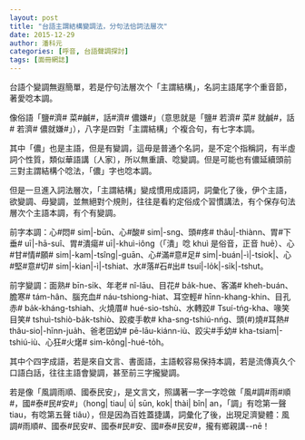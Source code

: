 ```yaml
---
layout: post
title: "台語主謂結構變調法，分句法佮詞法層次"
date: 2015-12-29
author: 潘科元
categories: [呼音, 台語聲調探討]
tags: [面冊網誌]
---
```


台語个變調無遐簡單，若是佇句法層次个「主謂結構」，名詞主語尾字个重音節，著愛唸本調。

像俗語「鹽#濟# 菜#鹹#，話#濟# 儂嫌#」（意思就是「鹽# 若濟# 菜# 就鹹#，話# 若濟# 儂就嫌#」），八字是四對「主謂結構」个複合句，有七字本調。

其中「儂」也是主語，但是有變調，這毋是普通个名詞，是不定个指稱詞，有半虛詞个性質，類似華語講〔人家〕，所以無重讀、唸變調。但是可能也有儂延續頭前三對主謂結構个唸法，「儂」字也唸本調。

但是一旦進入詞法層次，「主謂結構」變成慣用成語詞，詞彙化了後，伊个主語，欲變調、毋變調，並無絕對个規則，往往是看約定俗成个習慣講法，有个保存句法層次个主語本調，有个有變調。

前字本調：心#悶# sim\|-būn、心#酸# sim\|-sng、頭#疼# thâu\|-thiànn、胃#下垂# uī\|-hā-suî、胃#潰瘍# uī\|-khuì-iông（「潰」唸 khuì 是俗音，正音 huē）、心#甘#情#願# sim\|-kam\|-tsîng\|-guān、心#滿#意#足# sim\|-buán\|-ì\|-tsiok\|、心#堅#意#切# sim\|-kian\|-ì\|-tshiat、水#落#石#出# tsuí\|-lo̍k\|-si̍k\|-tshut。

前字變調：面熟# bīn-si̍k、年老# nî-lāu、目花# ba̍k-hue、客滿# kheh-buán、膽寒# tám-hân、腦充血# náu-tshiong-hiat、耳空輕# hīnn-khang-khin、目孔赤# ba̍k-kháng-tshiah、火燒厝# hué-sio-tshù、水轉跤# Tsuí-tńg-kha、喙笑目笑# tshuì-tshiò-ba̍k-tshiò、跤痠手軟# kha-sng-tshiú-nńg、頭(#)燒#耳熱# thâu-sio\|-hīnn-jua̍h、爸老囝幼# pē-lāu-kiánn-iù、跤尖#手幼# kha-tsiam\|-tshiú-iù、心狂#火𤏸# sim-kông\|-hué-to̍h。

其中个四字成語，若是來自文言、書面語，主語較容易保持本調，若是流傳真久个口語白話，往往主語會變調，甚至前三字攏變調。

若是像「風調雨順、國泰民安」，是文言文，照講著一字一字唸做「風#調#雨#順#，國#泰#民#安#」（hong\| tiau\| ú\| sūn, kok\| thài\| bîn\| an，「調」有唸第一聲 tiau，有唸第五聲 tiâu），但是因為百姓蓋捷講，詞彙化了後，出現足濟變體：風調#雨順#、國泰#民安#、國泰#民#安、國#泰#民安#，攏有鄉親講\--nē！
